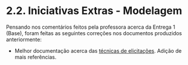 # 2.2. Iniciativas Extras - Modelagem

Pensando nos comentários feitos pela professora acerca da Entrega 1 (Base), foram feitas as seguintes correções nos documentos produzidos anteriormente:

- Melhor documentação acerca das [técnicas de elicitações](https://unbarqdsw2022-2.github.io/2022.2_G5_SoftSteakHouse/#/base/abordagem-geral/requisitos). Adição de mais referências.

